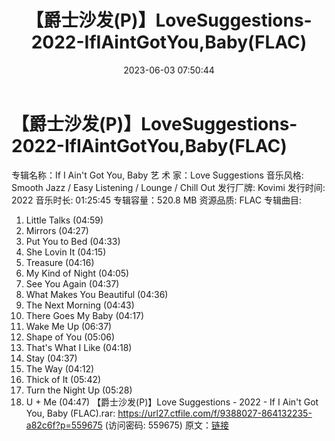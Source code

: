 ﻿---
title: 【爵士沙发(P)】LoveSuggestions-2022-IfIAintGotYou,Baby(FLAC)
date: 2023-06-03 07:50:44
categories: 古典音乐、新世纪、纯音雅乐
tags: 纯音雅乐
---
# 【爵士沙发(P)】LoveSuggestions-2022-IfIAintGotYou,Baby(FLAC)

专辑名称：If I Ain't Got You, Baby
艺 术 家：Love Suggestions
音乐风格: Smooth Jazz / Easy Listening / Lounge / Chill Out
发行厂牌: Kovimi
发行时间: 2022
音乐时长: 01:25:45
专辑容量：520.8 MB
资源品质: FLAC
专辑曲目:
01. Little Talks (04:59)
02. Mirrors (04:27)
03. Put You to Bed (04:33)
04. She Lovin It (04:15)
05. Treasure (04:16)
06. My Kind of Night (04:05)
07. See You Again (04:37)
08. What Makes You Beautiful (04:36)
09. The Next Morning (04:43)
10. There Goes My Baby (04:17)
11. Wake Me Up (06:37)
12. Shape of You (05:06)
13. That's What I Like (04:18)
14. Stay (04:37)
15. The Way (04:12)
16. Thick of It (05:42)
17. Turn the Night Up (05:28)
18. U + Me (04:47)
【爵士沙发(P)】Love Suggestions - 2022 - If I Ain't Got You, Baby
(FLAC).rar: https://url27.ctfile.com/f/9388027-864132235-a82c6f?p=559675
(访问密码: 559675)
原文：[链接](https://blog.sina.com.cn/s/blog_1647c7e760103125w.html)